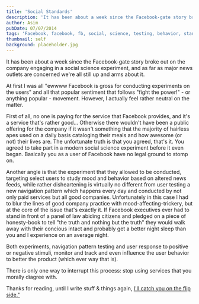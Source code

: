 ```yaml
---
title: 'Social Standards'
description: 'It has been about a week since the Facebook-gate story broke out on the company engaging in a social science experiment, and as far as major news outlets are concerned we''re all still up and arms about it.'
author: Asim
pubDate: 07/07/2014
tags: 'Facebook, facebook, fb, social, science, testing, behavior, standards'
thumbnail: self
background: placeholder.jpg
---
```


It has been about a week since the Facebook-gate story broke out on the company engaging in a social science experiment, and as far as major news outlets are concerned we're all still up and arms about it. 

At first I was all "ewwww Facebook is gross for conducting experiments on the users" and all that popular sentiment that follows "fight the power!" - or anything popular - movement. However, I actually feel rather neutral on the matter. 

First of all, no one is paying for the service that Facebook provides, and it's a service that's rather good... Otherwise there wouldn't have been a public offering for the company if it wasn't something that the majority of hairless apes used on a daily basis cataloging their meals and how awesome (or not) their lives are. The unfortunate truth is that you agreed, that's it. You agreed to take part in a modern social science experiment before it even began. Basically you as a user of Facebook have no legal ground to stomp on. 

Another angle is that the experiment that they allowed to be conducted, targeting select users to study mood and behavior based on altered news feeds, while rather disheartening is virtually no different from user testing a new navigation pattern which happens every day and conducted by not only paid services but all good companies. Unfortunately in this case I had to blur the lines of good company practice with mood-affecting-trickery, but at the core of the issue that's exactly it. If Facebook executives ever had to stand in front of a panel of law abiding citizens and pledged on a piece of honesty-book to tell "the truth and nothing but the truth" they would walk away with their concious intact and probably get a better night sleep than you and I experience on an average night.  

Both experiments, navigation pattern testing and user response to positive or negative stimuli, monitor and track and even influence the user behavior to better the product (which ever way that is). 

There is only one way to interrupt this process: stop using services that you morally diagree with. 

Thanks for reading, until I write stuff &amp; things again, <a href="http://i.imgur.com/yjc1Ykq.gif" target="_blank">I'll catch you on the flip side."</a>

